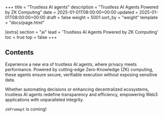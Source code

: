 +++
title = "Trustless AI agents"
description = "Trustless AI Agents Powered by ZK Computing"
date = 2025-01-01T08:00:00+00:00
updated = 2025-01-01T08:00:00+00:00
draft = false
weight = 5001
sort_by = "weight"
template = "docs/page.html"

[extra]
section = "ai"
lead = 'Trustless AI Agents Powered by ZK Computing'
toc = true
top = false
+++

## Contents
Experience a new era of trustless AI agents, where privacy meets performance. Powered by cutting-edge Zero-Knowledge (ZK) computing, these agents ensure secure, verifiable execution without exposing sensitive data.

Whether automating decisions or enhancing decentralized ecosystems, trustless AI agents redefine transparency and efficiency, empowering Web3 applications with unparalleled integrity.

`zkPromopt` is coming!

